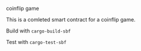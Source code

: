 
coinflip game 

This is a comleted smart contract for a coinflip game.


Build with `cargo-build-sbf`


Test with `cargo-test-sbf`